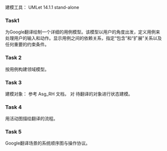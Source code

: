 
建模工具： UMLet 14.1.1 stand-alone

### Task1

为Google翻译绘制一个详细的用例模型。该模型以用户的角度出发，定义用例来处理用户的输入和动作。显示用例之间的依赖关系，指定“包含”和“扩展”关系以及任何重要的约束条件。

### Task 2
按用例构建领域模型。

### Task 3
建模对象： 参考 Asg_RH 文档， 对 待翻译的对象进行状态建模。

### Task 4
用活动图描绘翻译的流程。

### Task 5
Google翻译场景的系统顺序图与操作协议。
